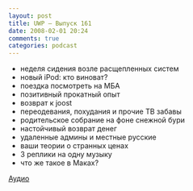 ```yaml
---
layout: post
title: UWP – Выпуск 161
date: 2008-02-01 20:24
comments: true
categories: podcast
---
```


- неделя сидения возле расщепленных систем
- новый iPod: кто виноват?
- поездка посмотреть на МБА
- позитивный прокатный опыт
- возврат к joost
- переодевания, похудания и прочие ТВ забавы
- родительское собрание на фоне снежной бури
- настойчивый возврат денег
- удаленные админы и местные русские
- ваши теории о странных ценах
- 3 реплики на одну музыку
- что же такое в Маках?

[Аудио](https://podcast.umputun.com/media/ump_podcast161.mp3)
<audio src="https://podcast.umputun.com/media/ump_podcast161.mp3" preload="none">
